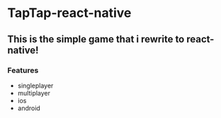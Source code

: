 # TapTap-react-native
## This is the simple game that i rewrite to react-native!
### Features
- singleplayer
- multiplayer
- ios
- android
